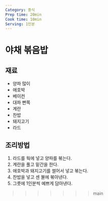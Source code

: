 ```yaml
---
Category: 중식
Prep time: 20min
Cook time: 10min
Serving: 1인분
---
```


# 야채 볶음밥

## 재료
- 양파 많이
- 애호박
- 베이컨
- 대파 빤쪽
- 계란
- 찬밥
- 돼지고기
- 라드

## 조리방법
1. 라드를 웍에 넣고 양파를 볶는다.
2. 계란을 풀고 밑간을 한다.
3. 애호박과 돼지고기를 썰어서 넣고 볶는다.
4. 찬밥을 넣고 센 불에 볶아낸다.
5. 그릇에 1인분씩 예쁘게 담아낸다.
>>>>>>> main

